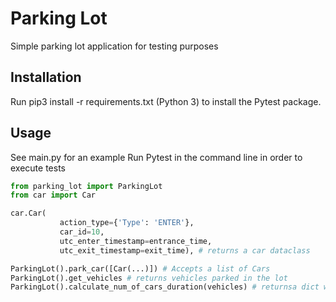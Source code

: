 # Parking Lot

Simple parking lot application for testing purposes

## Installation

Run pip3 install -r requirements.txt (Python 3) to install the Pytest package.

## Usage
See main.py for an example
Run Pytest in the command line in order to execute tests

```python
from parking_lot import ParkingLot
from car import Car

car.Car(
           action_type={'Type': 'ENTER'},
           car_id=10,
           utc_enter_timestamp=entrance_time,
           utc_exit_timestamp=exit_time), # returns a car dataclass

ParkingLot().park_car([Car(...)]) # Accepts a list of Cars
ParkingLot().get_vehicles # returns vehicles parked in the lot
ParkingLot().calculate_num_of_cars_duration(vehicles) # returnsa dict with vehicles parked over 2 hours including the cars themselves
```